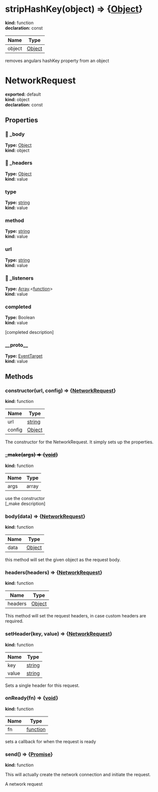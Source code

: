 # stripHashKey(object) => {[Object](https://developer.mozilla.org/en-US/docs/Web/JavaScript/Reference/Global_Objects/Object)}        
  
**kind:** function        
**declaration:** const        
  
| Name | Type |          
|------|------|          
| object | [Object](https://developer.mozilla.org/en-US/docs/Web/JavaScript/Reference/Global_Objects/Object) |        
  
removes angulars hashKey property from an object        
# NetworkRequest      
  
**exported:** default      
**kind:** object      
**declaration:** const      
## Properties      
  
### 🚫 _body        
  
**Type:** [Object](https://developer.mozilla.org/en-US/docs/Web/JavaScript/Reference/Global_Objects/Object)        
**kind:** object        
  
  
  
### 🚫 _headers        
  
**Type:** [Object](https://developer.mozilla.org/en-US/docs/Web/JavaScript/Reference/Global_Objects/Object)        
**kind:** value        
  
  
  
### type        
  
**Type:** [string](https://developer.mozilla.org/en-US/docs/Web/JavaScript/Reference/Global_Objects/String)        
**kind:** value        
  
  
  
### method        
  
**Type:** [string](https://developer.mozilla.org/en-US/docs/Web/JavaScript/Reference/Global_Objects/String)        
**kind:** value        
  
  
  
### url        
  
**Type:** [string](https://developer.mozilla.org/en-US/docs/Web/JavaScript/Reference/Global_Objects/String)        
**kind:** value        
  
  
  
### 🚫 _listeners        
  
**Type:** [Array](https://developer.mozilla.org/en-US/docs/Web/JavaScript/Reference/Global_Objects/Array).&lt;[function](https://developer.mozilla.org/en-US/docs/Web/JavaScript/Reference/Global_Objects/Function/prototype)&gt;        
**kind:** value        
  
  
  
### completed        
  
**Type:** Boolean        
**kind:** value        
  
[completed description]        
  
### \_\_proto\_\_        
  
**Type:** [EventTarget](./Module:-core::EventTarget#eventtarget)        
**kind:** value        
  
  
  
## Methods      
  
### constructor(url, config) => {[NetworkRequest](./Module:-core::NetworkRequest#networkrequest)}        
  
**kind:** function        
  
| Name | Type |          
|------|------|          
| url | [string](https://developer.mozilla.org/en-US/docs/Web/JavaScript/Reference/Global_Objects/String) |        
| config | [Object](https://developer.mozilla.org/en-US/docs/Web/JavaScript/Reference/Global_Objects/Object) |        
  
The constructor for the NetworkRequest. It simply sets up the properties.        
  
  
### ~~_make(args) => {[void](https://developer.mozilla.org/en-US/docs/Web/JavaScript/Reference/Global_Objects/undefined)}~~        
  
**kind:** function        
  
| Name | Type |          
|------|------|          
| args | array |        
  
use the constructor        
[_make description]        
  
  
### body(data) => {[NetworkRequest](./Module:-core::NetworkRequest#networkrequest)}        
  
**kind:** function        
  
| Name | Type |          
|------|------|          
| data | [Object](https://developer.mozilla.org/en-US/docs/Web/JavaScript/Reference/Global_Objects/Object) |        
  
this method will set the given object as the request body.        
  
  
### headers(headers) => {[NetworkRequest](./Module:-core::NetworkRequest#networkrequest)}        
  
**kind:** function        
  
| Name | Type |          
|------|------|          
| headers | [Object](https://developer.mozilla.org/en-US/docs/Web/JavaScript/Reference/Global_Objects/Object) |        
  
This method will set the request headers, in case custom headers are required.        
  
  
### setHeader(key, value) => {[NetworkRequest](./Module:-core::NetworkRequest#networkrequest)}        
  
**kind:** function        
  
| Name | Type |          
|------|------|          
| key | [string](https://developer.mozilla.org/en-US/docs/Web/JavaScript/Reference/Global_Objects/String) |        
| value | [string](https://developer.mozilla.org/en-US/docs/Web/JavaScript/Reference/Global_Objects/String) |        
  
Sets a single header for this request.        
  
  
### onReady(fn) => {[void](https://developer.mozilla.org/en-US/docs/Web/JavaScript/Reference/Global_Objects/undefined)}        
  
**kind:** function        
  
| Name | Type |          
|------|------|          
| fn | [function](https://developer.mozilla.org/en-US/docs/Web/JavaScript/Reference/Global_Objects/Function/prototype) |        
  
sets a callback for when the request is ready        
  
  
### send() => {[Promise](https://developer.mozilla.org/en-US/docs/Web/JavaScript/Reference/Global_Objects/Promise)}        
  
**kind:** function        
  
This will actually create the network connection and initiate the request.        
  
  
A network request      
